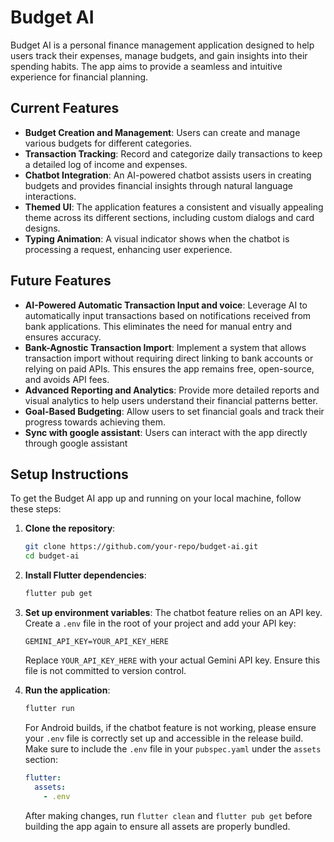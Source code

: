 # Budget AI

Budget AI is a personal finance management application designed to help users track their expenses, manage budgets, and gain insights into their spending habits. The app aims to provide a seamless and intuitive experience for financial planning.

## Current Features

- **Budget Creation and Management**: Users can create and manage various budgets for different categories.
- **Transaction Tracking**: Record and categorize daily transactions to keep a detailed log of income and expenses.
- **Chatbot Integration**: An AI-powered chatbot assists users in creating budgets and provides financial insights through natural language interactions.
- **Themed UI**: The application features a consistent and visually appealing theme across its different sections, including custom dialogs and card designs.
- **Typing Animation**: A visual indicator shows when the chatbot is processing a request, enhancing user experience.

## Future Features

- **AI-Powered Automatic Transaction Input and voice**: Leverage AI to automatically input transactions based on notifications received from bank applications. This eliminates the need for manual entry and ensures accuracy.
- **Bank-Agnostic Transaction Import**: Implement a system that allows transaction import without requiring direct linking to bank accounts or relying on paid APIs. This ensures the app remains free, open-source, and avoids API fees.
- **Advanced Reporting and Analytics**: Provide more detailed reports and visual analytics to help users understand their financial patterns better.
- **Goal-Based Budgeting**: Allow users to set financial goals and track their progress towards achieving them.
- **Sync with google assistant**: Users can interact with the app directly through google assistant

## Setup Instructions

To get the Budget AI app up and running on your local machine, follow these steps:

1.  **Clone the repository**:
    ```bash
    git clone https://github.com/your-repo/budget-ai.git
    cd budget-ai
    ```

2.  **Install Flutter dependencies**:
    ```bash
    flutter pub get
    ```

3.  **Set up environment variables**:
    The chatbot feature relies on an API key. Create a `.env` file in the root of your project and add your API key:
    ```
    GEMINI_API_KEY=YOUR_API_KEY_HERE
    ```
    Replace `YOUR_API_KEY_HERE` with your actual Gemini API key. Ensure this file is not committed to version control.

4.  **Run the application**:
    ```bash
    flutter run
    ```

    For Android builds, if the chatbot feature is not working, please ensure your `.env` file is correctly set up and accessible in the release build. Make sure to include the `.env` file in your `pubspec.yaml` under the `assets` section:

    ```yaml
    flutter:
      assets:
        - .env
    ```

    After making changes, run `flutter clean` and `flutter pub get` before building the app again to ensure all assets are properly bundled.
